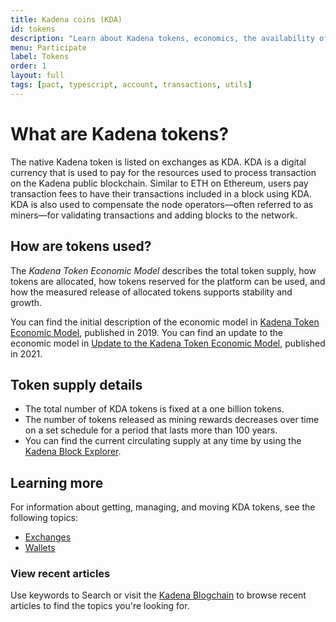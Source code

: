 ```yaml
---
title: Kadena coins (KDA)
id: tokens
description: "Learn about Kadena tokens, economics, the availability of KDA on exchanges, and holding KDA in a wallet."
menu: Participate
label: Tokens
order: 1
layout: full
tags: [pact, typescript, account, transactions, utils]
---
```


# What are Kadena tokens? 

The native Kadena token is listed on exchanges as KDA.
KDA is a digital currency that is used to pay for the resources used to process transaction on the Kadena public blockchain. 
Similar to ETH on Ethereum, users pay transaction fees to have their transactions included in a block using KDA.
KDA is also used to compensate the node operators—often referred to as miners—for validating transactions and adding blocks to the network.

##  How are tokens used?

The *Kadena Token Economic Model* describes the total token supply, how tokens are allocated, how tokens reserved for the platform can be used, and how the measured release of allocated tokens supports stability and growth.

You can find the initial description of the economic model in
[Kadena Token Economic Model](/blogchain/2019/the-kadena-token-economic-model-2019-10-30), published in 2019.
You can find an update to the economic model in [Update to the Kadena Token Economic Model](/blogchain/2021/update-to-the-kadena-token-economic-model-2021-01-29), published in 2021.

## Token supply details

- The total number of KDA tokens is fixed at a one billion tokens. 
- The number of tokens released as mining rewards decreases over time on a set schedule for a period that lasts more than 100 years.
- You can find the current circulating supply at any time by using the [Kadena Block Explorer](https://explorer.chainweb.com/mainnet).

## Learning more

For information about getting, managing, and moving KDA tokens, see the following topics:

- [Exchanges](/participate/exchanges)
- [Wallets](/participate/wallets)

### View recent articles

Use keywords to Search or visit the [Kadena Blogchain](https://www.kadena.io/blog) to browse recent articles to find the topics you're looking for.

